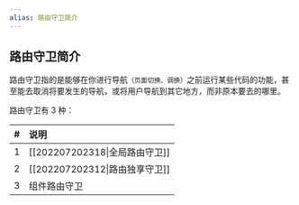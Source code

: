 ```yaml
---
alias: 路由守卫简介
---
```


## 路由守卫简介

路由守卫指的是能够在你进行导航<small>（页面切换、调换）</small>之前运行某些代码的功能，甚至能去取消将要发生的导航，或将用户导航到其它地方，而非原本要去的哪里。

路由守卫有 3 种：

| # | 说明 |
| -: | :- |
| 1 | [[202207202318\|全局路由守卫]] |
| 2 | [[202207202312\|路由独享守卫]] |
| 3 | 组件路由守卫 |

